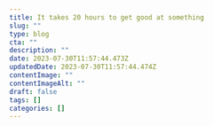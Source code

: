 ```yaml
---
title: It takes 20 hours to get good at something
slug: ""
type: blog
cta: ""
description: ""
date: 2023-07-30T11:57:44.473Z
updatedDate: 2023-07-30T11:57:44.474Z
contentImage: ""
contentImageAlt: ""
draft: false
tags: []
categories: []
---
```

